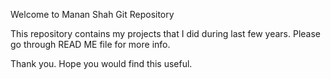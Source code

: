 Welcome to Manan Shah Git Repository

This repository contains my projects that I did during last few years. Please go through READ ME file for more info.

Thank you. Hope you would find this useful.

